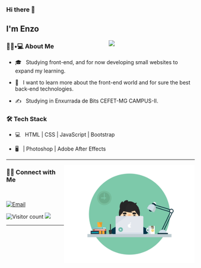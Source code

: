 ### Hi there 👋<h2> I'm Enzo</h2>

<img align='right' src="https://media.giphy.com/media/M9gbBd9nbDrOTu1Mqx/giphy.gif" width="230">

<h3> 👨🏻•💻 About Me </h3>




- 🎓 &nbsp; Studying front-end, and for now developing small websites to expand my learning.

- 🌱 &nbsp; I want to learn more about the front-end world and for sure the best back-end technologies.

- ✍️ &nbsp; Studying in Enxurrada de Bits CEFET-MG CAMPUS-II.



<h3>🛠 Tech Stack</h3>



- 💻 &nbsp; HTML | CSS | JavaScript | Bootstrap 


- 🖥 &nbsp; | Photoshop | Adobe After Effects




<hr>

<img src="https://github.com/nirala69/nirala69/blob/master/70804f7e25b11f29db904f2fa7b4cd9d.gif" width="350" align='right'>



<h3> 🤝🏻 Connect with Me </h3>

<br>



<p align="center">



<a href="https://www.instagram.com/enzuu._/" src="https://img.shields.io/badge/Instagram-i__disbalance-black?style=flat-square&logo=instagram"></a>

<a href="contato.enzorabello@gmail.com"><img alt="Email"></a>

</p>





![Visitor count](https://visitor-badge.laobi.icu/badge?page_id=shivam0110.shivam0110)   <img src="https://media.giphy.com/media/dxn6fRlTIShoeBr69N/giphy.gif" width="30">





<hr>


